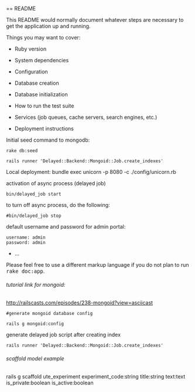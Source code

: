 == README

This README would normally document whatever steps are necessary to get the
application up and running.

Things you may want to cover:

* Ruby version

* System dependencies

* Configuration

* Database creation

* Database initialization

* How to run the test suite

* Services (job queues, cache servers, search engines, etc.)

* Deployment instructions

Initial seed command to mongodb: 
```terminal
rake db:seed
```

```terminal
rails runner 'Delayed::Backend::Mongoid::Job.create_indexes'
```

Local deployment: 
bundle exec unicorn -p 8080 -c ./config/unicorn.rb

activation of async process (delayed job)
```terminal
bin/delayed_job start 
```

to turn off async process, do the following:
```terminal
#bin/delayed_job stop
```
default username and password for admin portal: 
```
username: admin
password: admin
```

* ...


Please feel free to use a different markup language if you do not plan to run
<tt>rake doc:app</tt>.

###### tutorial link for mongoid: 
http://railscasts.com/episodes/238-mongoid?view=asciicast

```terminal
#generate mongoid database config
```

```terminal
rails g mongoid:config
```

generate delayed job script after creating index
```terminal
rails runner 'Delayed::Backend::Mongoid::Job.create_indexes'
```

###### scaffold model example
rails g scaffold ute_experiment experiment_code:string title:string text:text is_private:boolean is_active:boolean 

